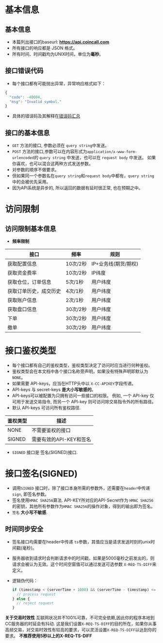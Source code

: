 # 基本信息
## 基本信息
* 本篇列出接口的baseurl: **https://api.coincall.com**
* 所有接口的响应都是 JSON 格式。
* 所有时间、时间戳均为UNIX时间，单位为**毫秒**。

## 接口错误代码

* 每个接口都有可能抛出异常，异常响应格式如下：

```javascript
{
  "code": -40004,
  "msg": "Invalid symbol."
}
```


* 具体的错误码及其解释在[错误码汇总](#e08c1d4f9a)

## 接口的基本信息
 
* `GET` 方法的接口, 参数必须在 `query string`中发送。
* `POST` 方法的接口,参数可以在内容形式为`application/x-www-form-urlencoded`的 `query string` 中发送，也可以在 `request body` 中发送。 如果你喜欢，也可以混合这两种方式发送参数。
* 对参数的顺序不做要求。
* 但如果同一个参数名在`query string`和`request body`中都有，`query string`中的会被优先采用。
*  因为API系统是异步的, 所以返回的数据有延时很正常, 也在预期之中。

# 访问限制
## 访问限制基本信息

* **频率限制**
  
接口 | 频率 | 规则
-------------- | -------------- | -------------- 
获取配置信息 | 10次/2秒 | IP+业务线(期货/期权)
获取资金费率 | 10次/2秒 | IP纬度
获取仓位，订单信息 | 5次/1秒 | 用户纬度
获取订单历史，成交历史 | 4次/1秒 | 用户纬度
获取账户信息 | 2次/1秒 | 用户纬度
获取盘口信息 | 30次/2秒 | 用户纬度
下单 | 30次/2秒 | 用户纬度
撤单 | 30次/2秒 | 用户纬度

# 接口鉴权类型
* 每个接口都有自己的鉴权类型，鉴权类型决定了访问时应当进行何种鉴权。
* 鉴权类型会在本文档中各个接口名称旁声明，如果没有特殊声明即默认为 `NONE`。
* 如果需要 API-keys，应当在HTTP头中以 `X-CC-APIKEY`字段传递。
* API-keys 与 secret-keys **是大小写敏感的**。
* API-keys可以被配置为只拥有访问一些接口的权限。
 例如, 一个 API-key 仅可用于发送交易指令, 而另一个 API-key 则可访问除交易指令外的所有路径。
* 默认 API-keys 可访问所有鉴权路径.

鉴权类型 | 描述
------------ | ------------
NONE | 不需要鉴权的接口
SIGNED | 需要有效的API-KEY和签名

* `SIGNED`  接口是 签名(SIGNED)接口.

# 接口签名(SIGNED)
* 调用`SIGNED` 接口时，除了接口本身所需的参数外，还需要在`header`中传递 `sign`, 即签名参数。
* 签名使用`HMAC SHA256`算法. API-KEY所对应的API-Secret作为 `HMAC SHA256` 的密钥，其他所有参数作为`HMAC SHA256`的操作对象，得到的输出即为签名。
* `签名` **大小写不敏感**.

## 时间同步安全
* 签名接口均需要在header中传递 `ts`参数，其值应当是请求发送时刻的unix时间戳(毫秒)。
* 服务器收到请求时会判断请求中的时间戳，如果是5000毫秒之前发出的，则请求会被认为无效。这个时间空窗值可以通过发送可选参数 `X-REQ-TS-DIFF`来定义。
* 逻辑伪代码：

  ```javascript
  if (timestamp < (serverTime + 1000) && (serverTime - timestamp) <= X-REQ-TS-DIFF) {
    // process request
  } else {
    // reject request
  }
  ```

**关于交易时效性** 
互联网状况并不100%可靠，不可完全依赖,因此你的程序本地到CC服务器的时延会有抖动.
这是我们设置`X-REQ-TS-DIFF`的目的所在，如果你从事高频交易，对交易时效性有较高的要求，可以灵活设置`X-REQ-TS-DIFF`以达到你的要求。
**不推荐使用5秒以上的X-REQ-TS-DIFF**